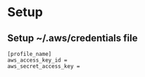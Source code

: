 # Setup

## Setup ~/.aws/credentials file

```
[profile_name]
aws_access_key_id =
aws_secret_access_key =
```
